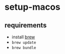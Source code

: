 # setup-macos

## requirements

- install [brew](https://brew.sh/index_ja)
- `brew update`
- `brew bundle`
